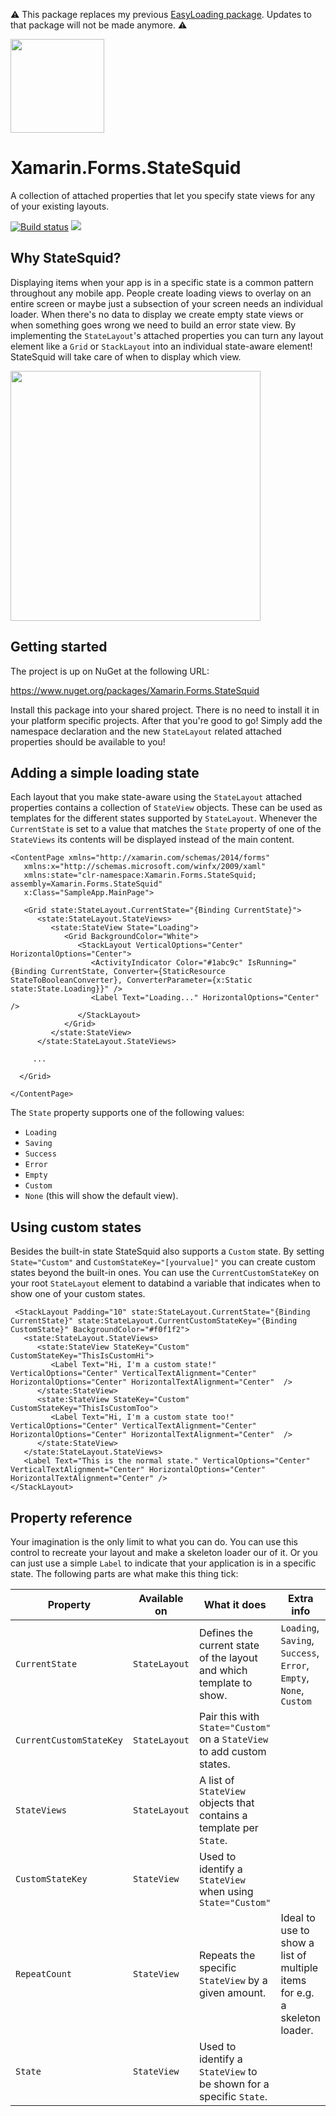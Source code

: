 ⚠ This package replaces my previous [EasyLoading package](https://github.com/sthewissen/Xamarin.Forms.EasyLoading). Updates to that package will not be made anymore. ⚠

<img src="https://github.com/sthewissen/Xamarin.Forms.StateSquid/blob/master/images/icon.png" width="150px" />

# Xamarin.Forms.StateSquid
A collection of attached properties that let you specify state views for any of your existing layouts.

[![Build status](https://sthewissen.visualstudio.com/StateSquid/_apis/build/status/StateSquid-CI)]() ![](https://img.shields.io/nuget/vpre/Xamarin.Forms.StateSquid.svg)

## Why StateSquid?

Displaying items when your app is in a specific state is a common pattern throughout any mobile app. People create loading views to overlay on an entire screen or maybe just a subsection of your screen needs an individual loader. When there's no data to display we create empty state views or when something goes wrong we need to build an error state view. By implementing the `StateLayout`'s attached properties you can turn any layout element like a `Grid` or `StackLayout` into an individual state-aware element! StateSquid will take care of when to display which view.

<img src="https://github.com/sthewissen/Xamarin.Forms.StateSquid/blob/master/images/statesquid.gif?raw=true" width="400px" />

## Getting started

The project is up on NuGet at the following URL:

https://www.nuget.org/packages/Xamarin.Forms.StateSquid

Install this package into your shared project. There is no need to install it in your platform specific projects. After that you're good to go! Simply add the namespace declaration and the new `StateLayout` related attached properties should be available to you!

## Adding a simple loading state

Each layout that you make state-aware using the `StateLayout` attached properties contains a collection of `StateView` objects. These can be used as templates for the different states supported by `StateLayout`. Whenever the `CurrentState` is set to a value that matches the `State` property of one of the `StateViews` its contents will be displayed instead of the main content.

```
<ContentPage xmlns="http://xamarin.com/schemas/2014/forms" 
   xmlns:x="http://schemas.microsoft.com/winfx/2009/xaml" 
   xmlns:state="clr-namespace:Xamarin.Forms.StateSquid; assembly=Xamarin.Forms.StateSquid" 
   x:Class="SampleApp.MainPage">

   <Grid state:StateLayout.CurrentState="{Binding CurrentState}">
      <state:StateLayout.StateViews>
         <state:StateView State="Loading">
            <Grid BackgroundColor="White">
               <StackLayout VerticalOptions="Center" HorizontalOptions="Center">
                  <ActivityIndicator Color="#1abc9c" IsRunning="{Binding CurrentState, Converter={StaticResource StateToBooleanConverter}, ConverterParameter={x:Static state:State.Loading}}" />
                  <Label Text="Loading..." HorizontalOptions="Center" />
               </StackLayout>
            </Grid>
         </state:StateView>
      </state:StateLayout.StateViews>      
  
     ...
     
  </Grid>
  
</ContentPage>
```

The `State` property supports one of the following values:

- `Loading`
- `Saving`
- `Success`
- `Error`
- `Empty`
- `Custom`
- `None` (this will show the default view).

## Using custom states

Besides the built-in state StateSquid also supports a `Custom` state. By setting `State="Custom"` and `CustomStateKey="[yourvalue]"` you can create custom states beyond the built-in ones. You can use the `CurrentCustomStateKey` on your root `StateLayout` element to databind a variable that indicates when to show one of your custom states.

```
 <StackLayout Padding="10" state:StateLayout.CurrentState="{Binding CurrentState}" state:StateLayout.CurrentCustomStateKey="{Binding CustomState}" BackgroundColor="#f0f1f2">
   <state:StateLayout.StateViews>
      <state:StateView StateKey="Custom" CustomStateKey="ThisIsCustomHi">
         <Label Text="Hi, I'm a custom state!" VerticalOptions="Center" VerticalTextAlignment="Center" HorizontalOptions="Center" HorizontalTextAlignment="Center"  />
      </state:StateView>
      <state:StateView StateKey="Custom" CustomStateKey="ThisIsCustomToo">
         <Label Text="Hi, I'm a custom state too!" VerticalOptions="Center" VerticalTextAlignment="Center" HorizontalOptions="Center" HorizontalTextAlignment="Center"  />
      </state:StateView>
   </state:StateLayout.StateViews>
   <Label Text="This is the normal state." VerticalOptions="Center" VerticalTextAlignment="Center" HorizontalOptions="Center" HorizontalTextAlignment="Center" />
</StackLayout>
```

## Property reference

Your imagination is the only limit to what you can do. You can use this control to recreate your layout and make a skeleton loader our of it. Or you can just use a simple `Label` to indicate that your application is in a specific state. The following parts are what make this thing tick:

| Property | Available on | What it does | Extra info |
| ------ | ------ | ------ | ------ |
| `CurrentState` | `StateLayout` | Defines the current state of the layout and which template to show. | `Loading`, `Saving`, `Success`, `Error`, `Empty`, `None`, `Custom`|
| `CurrentCustomStateKey` | `StateLayout` | Pair this with `State="Custom"` on a `StateView` to add custom states. | |
| `StateViews` | `StateLayout` | A list of `StateView` objects that contains a template per `State`. | |
| `CustomStateKey` | `StateView` | Used to identify a `StateView` when using `State="Custom"` | |
| `RepeatCount` | `StateView` | Repeats the specific `StateView` by a given amount. | Ideal to use to show a list of multiple items for e.g. a skeleton loader. |
| `State` | `StateView` | Used to identify a `StateView` to be shown for a specific `State`. | |
